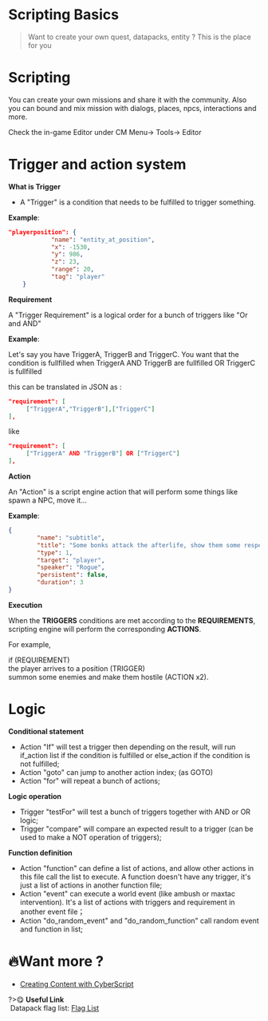 # Scripting Basics

> Want to create your own quest, datapacks, entity ? This is the place for you

# Scripting

You can create your own missions and share it with the community. Also you can bound and mix mission with dialogs, places, npcs, interactions and more.

Check the in-game Editor under CM Menu-> Tools-> Editor

# Trigger and action system

**What is Trigger**<br>
- A "Trigger" is a condition that needs to be fulfilled to trigger something.

**Example**:
```json
"playerposition": {
		    "name": "entity_at_position",
		    "x": -1530,
			"y": 986,
         	"z": 23,
		    "range": 20,
		    "tag": "player"
    }		
```

**Requirement**

A "Trigger Requirement" is a logical order for a bunch of triggers like "Or and AND"

**Example**:

Let's say you have TriggerA, TriggerB and TriggerC. You want that the condition is fullfilled when TriggerA AND TriggerB are fullfilled OR TriggerC is fullfilled

this can be translated in JSON as :

```json
"requirement": [
     ["TriggerA","TriggerB"],["TriggerC"]
],
```

like 

```json
"requirement": [
     ["TriggerA" AND "TriggerB"] OR ["TriggerC"]
],
```

**Action**

An "Action" is a script engine action that will perform some things like spawn a NPC, move it...

**Example**:

```json
{
		"name": "subtitle",
		"title": "Some bonks attack the afterlife, show them some respect !",
		"type": 1,
		"target": "player",
		"speaker": "Rogue",
		"persistent": false,
		"duration": 3
}
```

**Execution**

When the **TRIGGERS** conditions are met according to the **REQUIREMENTS**, scripting engine will perform the corresponding **ACTIONS**.

For example,

if (REQUIREMENT)<br>
the player arrives to a position (TRIGGER)<br>
summon some enemies and make them hostile (ACTION x2).<br>

# Logic

**Conditional statement**

- Action "If" will test a trigger then depending on the result, will run if_action list if the condition is fulfilled or else_action if the condition is not fulfilled;
- Action "goto" can jump to another action index; (as GOTO)
- Action "for" will repeat a bunch of actions;

**Logic operation**

- Trigger "testFor" will test a bunch of triggers together with AND or OR logic;
- Trigger "compare" will compare an expected result to a trigger (can be used to make a NOT operation of triggers);

**Function definition**

- Action "function" can define a list of actions, and allow other actions in this file call the list to execute. A function doesn't have any trigger, it's just a list of actions in another function file;
- Action "event" can execute a world event (like ambush or maxtac intervention). It's a list of actions with triggers and requirement in another event file；
- Action "do_random_event" and "do_random_function" call random event and function in list;

# 🔥Want more ?
- [Creating Content with CyberScript](creating-content-with-cyberscript.md)

?>😋 **Useful Link**<br>&nbsp;Datapack flag list: [Flag List]()
